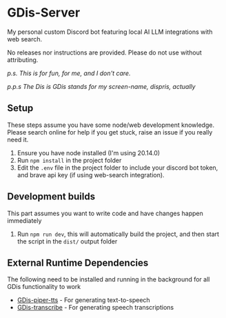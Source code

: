 # GDis-Server

My personal custom Discord bot featuring local AI LLM integrations with web search.

No releases nor instructions are provided. Please do not use without attributing.

_p.s. This is for fun, for me, and I don't care._

_p.p.s The Dis is GDis stands for my screen-name, dispris, actually_

## Setup

These steps assume you have some node/web development knowledge.
Please search online for help if you get stuck, raise an issue if you really need it.

1. Ensure you have node installed (I'm using 20.14.0)
2. Run `npm install` in the project folder
3. Edit the `.env` file in the project folder to include your discord bot token, and brave api key (if using web-search integration).

## Development builds

This part assumes you want to write code and have changes happen immediately

1. Run `npm run dev`, this will automatically build the project, and then start the script in the `dist/` output folder

## External Runtime Dependencies

The following need to be installed and running in the background for all GDis functionality to work
- [GDis-piper-tts](https://github.com/SquirrelsMcGee/GDis-piper-tts) - For generating text-to-speech
- [GDis-transcribe](https://github.com/SquirrelsMcGee/GDis-transcribe) - For generating speech transcriptions
